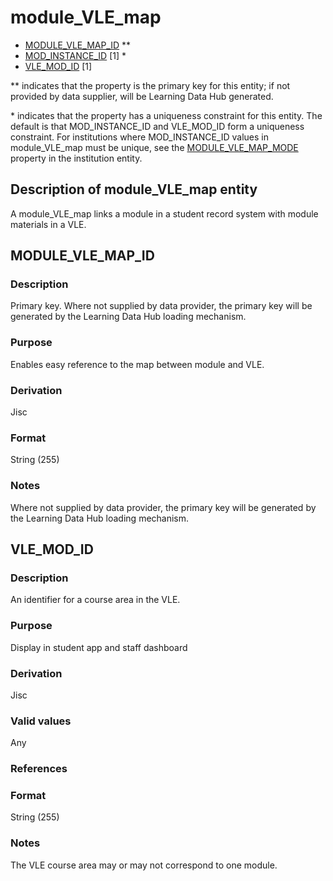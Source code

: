 # module_VLE_map

*  [MODULE_VLE_MAP_ID](#module_vle_map_id) **
*  [MOD_INSTANCE_ID](module_instance.md#mod_instance_id) [1] *
*  [VLE_MOD_ID](#vle_mod_id) [1]

\** indicates that the property is the primary key for this entity; if not provided by data supplier, will be Learning Data Hub generated.  

\* indicates that the property has a uniqueness constraint for this entity. The default is that MOD_INSTANCE_ID and VLE_MOD_ID form a uniqueness constraint. For institutions where MOD_INSTANCE_ID values in module_VLE_map must be unique, see the [MODULE_VLE_MAP_MODE](institution.md#module_vle_map_mode) property in the institution entity.

## Description of module_VLE_map entity
A module_VLE_map links a module in a student record system with module materials in a VLE.

## MODULE_VLE_MAP_ID
### Description
Primary key. Where not supplied by data provider, the primary key will be generated by the Learning Data Hub loading mechanism.

### Purpose
Enables easy reference to the map between module and VLE.

### Derivation
Jisc

### Format
String (255)

### Notes
Where not supplied by data provider, the primary key will be generated by the Learning Data Hub loading mechanism.

## VLE_MOD_ID
### Description
An identifier for a course area in the VLE. 

### Purpose
Display in student app and staff dashboard

### Derivation
Jisc

### Valid values
Any

### References

### Format
String (255)

### Notes
The VLE course area may or may not correspond to one module.
